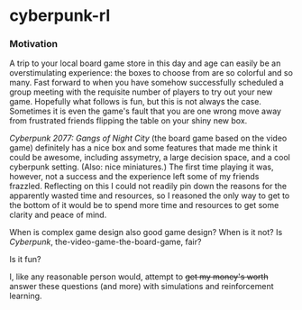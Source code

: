 # cyberpunk-rl

### Motivation

A trip to your local board game store in this day and age can easily be an overstimulating experience: the boxes to choose from are so colorful and so many. Fast forward to when you have somehow successfully scheduled a group meeting with the requisite number of players to try out your new game. Hopefully what follows is fun, but this is not always the case. Sometimes it is even the game's fault that you are one wrong move away from frustrated friends flipping the table on your shiny new box.

*Cyberpunk 2077: Gangs of Night City* (the board game based on the video game) definitely has a nice box and some features that made me think it could be awesome, including assymetry, a large decision space, and a cool cyberpunk setting. (Also: nice miniatures.) The first time playing it was, however, not a success and the experience left some of my friends frazzled. Reflecting on this I could not readily pin down the reasons for the apparently wasted time and resources, so I reasoned the only way to get to the bottom of it would be to spend more time and resources to get some clarity and peace of mind.

When is complex game design also good game design? When is it not? Is *Cyberpunk*, the-video-game-the-board-game, fair?

Is it fun?

I, like any reasonable person would, attempt to ~~get my money's worth~~ answer these questions (and more) with simulations and reinforcement learning.
